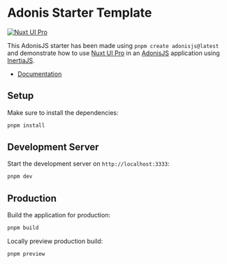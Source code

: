 # Adonis Starter Template

[![Nuxt UI Pro](https://img.shields.io/badge/Made%20with-Nuxt%20UI%20Pro-00DC82?logo=nuxt&labelColor=020420)](https://ui.nuxt.com/pro)

This AdonisJS starter has been made using `pnpm create adonisjs@latest` and demonstrate how to use [Nuxt UI Pro](https://ui.nuxt.com/pro) in an [AdonisJS](https://adonisjs.com/) application using [InertiaJS](https://inertiajs.com/).

- [Documentation](https://ui.nuxt.com/getting-started/installation/pro/vue)

## Setup

Make sure to install the dependencies:

```bash
pnpm install
```

## Development Server

Start the development server on `http://localhost:3333`:

```bash
pnpm dev
```

## Production

Build the application for production:

```bash
pnpm build
```

Locally preview production build:

```bash
pnpm preview
```
